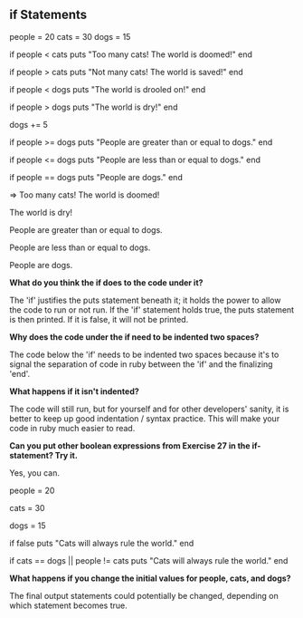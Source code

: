 ## if Statements


people = 20
cats = 30
dogs = 15


if people < cats
  puts "Too many cats! The world is doomed!"
end


if people > cats
  puts "Not many cats! The world is saved!"
end


if people < dogs
  puts "The world is drooled on!"
end


if people > dogs
  puts "The world is dry!"
end



dogs += 5


if people >= dogs
  puts "People are greater than or equal to dogs."
end


if people <= dogs
  puts "People are less than or equal to dogs."
end


if people == dogs
  puts "People are dogs."
end


=> Too many cats! The world is doomed!

The world is dry!

People are greater than or equal to dogs.

People are less than or equal to dogs.

People are dogs.


**What do you think the if does to the code under it?**

The 'if' justifies the puts statement beneath it; it holds the power to allow the code to run or not run.  If the 'if' statement holds true, the puts statement is then printed.  If it is false, it will not be printed.


**Why does the code under the if need to be indented two spaces?**

The code below the 'if' needs to be indented two spaces because it's to signal the separation of code in ruby between the 'if' and the finalizing 'end'.


**What happens if it isn't indented?**

The code will still run, but for yourself and for other developers' sanity, it is better to keep up good indentation / syntax practice.  This will make your code in ruby much easier to read.


**Can you put other boolean expressions from Exercise 27 in the if-statement? Try it.**

Yes, you can.


people = 20

cats = 30

dogs = 15

if false
  puts "Cats will always rule the world."
end


if cats == dogs || people != cats
  puts "Cats will always rule the world."
end


**What happens if you change the initial values for people, cats, and dogs?**

The final output statements could potentially be changed, depending on which statement becomes true.
